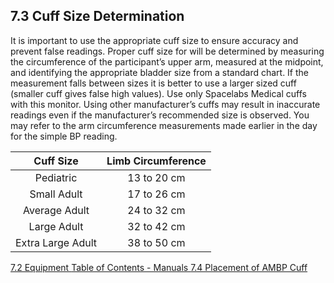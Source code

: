 ## 7.3 Cuff Size Determination

It is important to use the appropriate cuff size to ensure accuracy and prevent false readings. Proper cuff size for will be determined by measuring the circumference of the participant’s upper arm, measured at the midpoint, and identifying the appropriate bladder size from a standard chart.  If the measurement falls between sizes it is better to use a larger sized cuff (smaller cuff gives false high values). Use only Spacelabs Medical cuffs with this monitor. Using other manufacturer’s cuffs may result in inaccurate readings even if the manufacturer’s recommended size is observed. You may refer to the arm circumference measurements made earlier in the day for the simple BP reading.

| Cuff Size         | Limb Circumference |
|:-----------------:|:------------------:|
| Pediatric         | 13 to 20 cm        |
| Small Adult       | 17 to 26 cm        |
| Average Adult     | 24 to 32 cm        |
| Large Adult       | 32 to 42 cm        |
| Extra Large Adult | 38 to 50 cm        |


<div class="center">
<div class="btn-group">
  <a href=":pages_path:/manuals/ambulatory-blood-pressure/7-02-equipment.md" class="btn btn-default">
    <span class="glyphicon glyphicon-chevron-left"></span>
    7.2 Equipment
  </a>

  <a href=":pages_path:/manuals/manual-toc.md" class="btn btn-default">
    <span class="glyphicon glyphicon-chevron-up"></span>
    Table of Contents - Manuals
  </a>

  <a href=":pages_path:/manuals/ambulatory-blood-pressure/7-04-placement-of-ambp-cuff.md" class="btn btn-success">
    7.4 Placement of AMBP Cuff
    <span class="glyphicon glyphicon-chevron-right"></span>
  </a>
</div>
</div>
